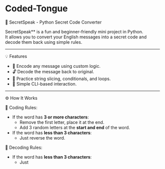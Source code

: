# Coded-Tongue
🔐 SecretSpeak - Python Secret Code Converter

SecretSpeak** is a fun and beginner-friendly mini project in Python.  
It allows you to convert your English messages into a secret code and decode them back using simple rules.

---
💡 Features

- 🔁 Encode any message using custom logic.
- 🔓 Decode the message back to original.
- 🧠 Practice string slicing, conditionals, and loops.
- 💬 Simple CLI-based interaction.

---

⚙️ How It Works

🔸 Coding Rules:
- If the word has **3 or more characters**:
  - Remove the first letter, place it at the end.
  - Add 3 random letters at the **start and end** of the word.
- If the word has **less than 3 characters**:
  - Just reverse the word.

🔹 Decoding Rules:
- If the word has **less than 3 characters**:
  - Just
